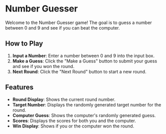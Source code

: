 # Number Guesser

Welcome to the Number Guesser game! The goal is to guess a number between 0 and 9 and see if you can beat the computer.

## How to Play

1. **Input a Number**: Enter a number between 0 and 9 into the input box.
2. **Make a Guess**: Click the "Make a Guess" button to submit your guess and see if you won the round.
3. **Next Round**: Click the "Next Round" button to start a new round.

## Features

- **Round Display**: Shows the current round number.
- **Target Number**: Displays the randomly generated target number for the round.
- **Computer Guess**: Shows the computer's randomly generated guess.
- **Scores**: Displays the scores for both you and the computer.
- **Win Display**: Shows if you or the computer won the round.

